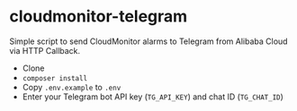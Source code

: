 # cloudmonitor-telegram

Simple script to send CloudMonitor alarms to Telegram from Alibaba Cloud via HTTP Callback.

- Clone
- `composer install`
- Copy `.env.example` to `.env`
- Enter your Telegram bot API key (`TG_API_KEY`) and chat ID (`TG_CHAT_ID`)